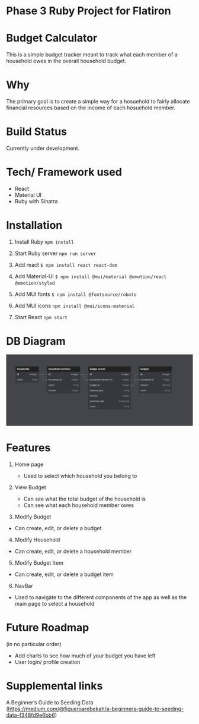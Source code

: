 # Phase 3 Ruby Project for Flatiron

# Budget Calculator

This is a simple budget tracker meant to track what each member of a household owes in the overall household budget.

# Why

The primary goal is to create a simple way for a hosuehold to fairly allocate financial resources based on the income of each hosuehold member.

# Build Status

Currently under development.

# Tech/ Framework used

- React
- Material UI
- Ruby with Sinatra

# Installation

1. Install Ruby `npm install`

2. Start Ruby server `npm run server`

3. Add react `$ npm install react react-dom`

4. Add Material-UI `$ npm install @mui/material @emotion/react @emotion/styled`

5. Add MUI fonts `$ npm install @fontsource/roboto`

6. Add MUI icons `npm install @mui/icons-material`

7. Start React `npm start`

# DB Diagram

![Project DB Diagram](/client/public/db_diagram.png)

# Features

1. Home page

   - Used to select which household you belong to

2. View Budget

   - Can see what the total budget of the household is
   - Can see what each household member owes

3. Modify Budget

- Can create, edit, or delete a budget

4. Modify Household

- Can create, edit, or delete a household member

5. Modify Budget Item

- Can create, edit, or delete a budget item

6. NavBar

- Used to navigate to the different components of the app as well as the main page to select a household

# Future Roadmap

(in no particular order)

- Add charts to see how much of your budget you have left
- User login/ profile creation

# Supplemental links

A Beginner’s Guide to Seeding Data (https://medium.com/@figueroarebekah/a-beginners-guide-to-seeding-data-f348fd9e6bb6)
